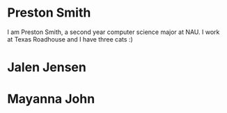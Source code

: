 # Preston Smith  
I am Preston Smith, a second year computer science major at NAU. I work at Texas Roadhouse and I have three cats :)  
# Jalen Jensen
# Mayanna John
